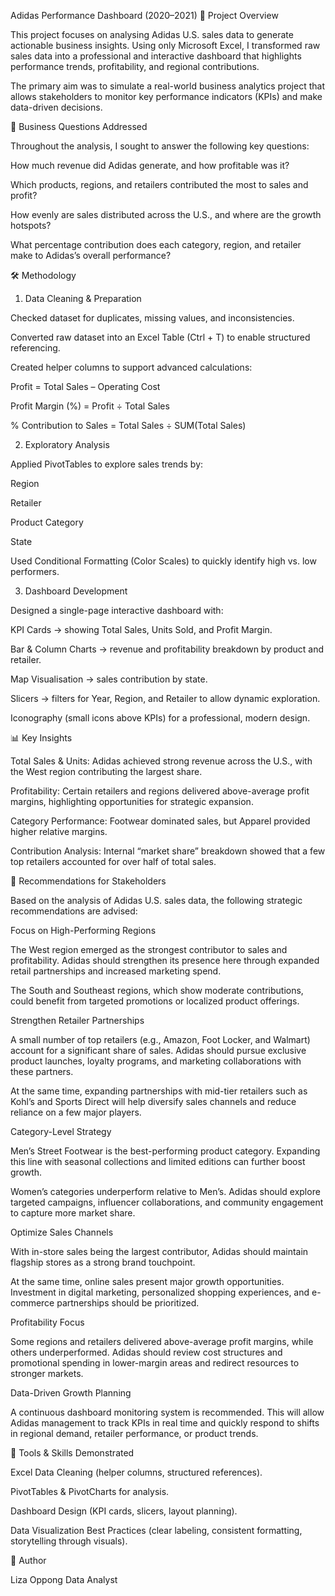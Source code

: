 Adidas Performance Dashboard (2020–2021)
📌 Project Overview

This project focuses on analysing Adidas U.S. sales data to generate actionable business insights. Using only Microsoft Excel, I transformed raw sales data into a professional and interactive dashboard that highlights performance trends, profitability, and regional contributions.

The primary aim was to simulate a real-world business analytics project that allows stakeholders to monitor key performance indicators (KPIs) and make data-driven decisions.

🎯 Business Questions Addressed

Throughout the analysis, I sought to answer the following key questions:

How much revenue did Adidas generate, and how profitable was it?

Which products, regions, and retailers contributed the most to sales and profit?

How evenly are sales distributed across the U.S., and where are the growth hotspots?

What percentage contribution does each category, region, and retailer make to Adidas’s overall performance?

🛠 Methodology
1. Data Cleaning & Preparation

Checked dataset for duplicates, missing values, and inconsistencies.

Converted raw dataset into an Excel Table (Ctrl + T) to enable structured referencing.

Created helper columns to support advanced calculations:

Profit = Total Sales – Operating Cost

Profit Margin (%) = Profit ÷ Total Sales

% Contribution to Sales = Total Sales ÷ SUM(Total Sales)

2. Exploratory Analysis

Applied PivotTables to explore sales trends by:

Region

Retailer

Product Category

State

Used Conditional Formatting (Color Scales) to quickly identify high vs. low performers.

3. Dashboard Development

Designed a single-page interactive dashboard with:

KPI Cards → showing Total Sales, Units Sold, and Profit Margin.

Bar & Column Charts → revenue and profitability breakdown by product and retailer.

Map Visualisation → sales contribution by state.

Slicers → filters for Year, Region, and Retailer to allow dynamic exploration.

Iconography (small icons above KPIs) for a professional, modern design.

📊 Key Insights

Total Sales & Units: Adidas achieved strong revenue across the U.S., with the West region contributing the largest share.

Profitability: Certain retailers and regions delivered above-average profit margins, highlighting opportunities for strategic expansion.

Category Performance: Footwear dominated sales, but Apparel provided higher relative margins.

Contribution Analysis: Internal “market share” breakdown showed that a few top retailers accounted for over half of total sales.

📌 Recommendations for Stakeholders

Based on the analysis of Adidas U.S. sales data, the following strategic recommendations are advised:

Focus on High-Performing Regions

The West region emerged as the strongest contributor to sales and profitability. Adidas should strengthen its presence here through expanded retail partnerships and increased marketing spend.

The South and Southeast regions, which show moderate contributions, could benefit from targeted promotions or localized product offerings.

Strengthen Retailer Partnerships

A small number of top retailers (e.g., Amazon, Foot Locker, and Walmart) account for a significant share of sales. Adidas should pursue exclusive product launches, loyalty programs, and marketing collaborations with these partners.

At the same time, expanding partnerships with mid-tier retailers such as Kohl’s and Sports Direct will help diversify sales channels and reduce reliance on a few major players.

Category-Level Strategy

Men’s Street Footwear is the best-performing product category. Expanding this line with seasonal collections and limited editions can further boost growth.

Women’s categories underperform relative to Men’s. Adidas should explore targeted campaigns, influencer collaborations, and community engagement to capture more market share.

Optimize Sales Channels

With in-store sales being the largest contributor, Adidas should maintain flagship stores as a strong brand touchpoint.

At the same time, online sales present major growth opportunities. Investment in digital marketing, personalized shopping experiences, and e-commerce partnerships should be prioritized.

Profitability Focus

Some regions and retailers delivered above-average profit margins, while others underperformed. Adidas should review cost structures and promotional spending in lower-margin areas and redirect resources to stronger markets.

Data-Driven Growth Planning

A continuous dashboard monitoring system is recommended. This will allow Adidas management to track KPIs in real time and quickly respond to shifts in regional demand, retailer performance, or product trends.

🚀 Tools & Skills Demonstrated

Excel Data Cleaning (helper columns, structured references).

PivotTables & PivotCharts for analysis.

Dashboard Design (KPI cards, slicers, layout planning).

Data Visualization Best Practices (clear labeling, consistent formatting, storytelling through visuals).

👤 Author

Liza Oppong
Data Analyst
